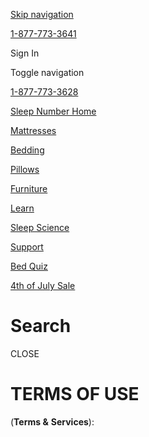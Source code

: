[Skip navigation](#main)

[1-877-773-3641](tel:+18777733641)

Sign In

Toggle navigation

[1-877-773-3628](tel:+18777733628)

[Sleep Number Home](https://www.sleepnumber.com/)

[](https://www.sleepnumber.com/cart)

[](https://www.sleepnumber.com/cart)

[Mattresses](https://www.sleepnumber.com/categories/mattresses)

[Bedding](https://www.sleepnumber.com/categories/bedding)

[Pillows](https://www.sleepnumber.com/categories/all-pillows)

[Furniture](https://www.sleepnumber.com/categories/furniture)

[Learn](https://www.sleepnumber.com/pages/how-to-sleep-better)

[Sleep Science](https://www.sleepnumber.com/pages/sleep-science)

[Support](https://support.sleepnumber.com/hc/en-us)

[Bed Quiz](https://www.sleepnumber.com/find-your-perfect-mattress)

[4th of July Sale](https://www.sleepnumber.com/categories/beds-on-sale)

Search
======

CLOSE

TERMS OF USE
============

(**Terms &** **Services**):